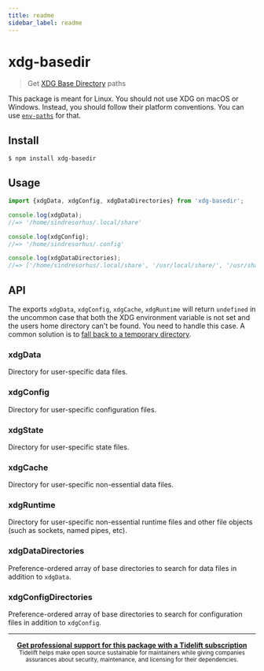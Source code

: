 ```yaml
---
title: readme
sidebar_label: readme
---
```

# xdg-basedir

> Get [XDG Base Directory](https://specifications.freedesktop.org/basedir-spec/basedir-spec-latest.html) paths

This package is meant for Linux. You should not use XDG on macOS or Windows. Instead, you should follow their platform conventions. You can use [`env-paths`](https://github.com/sindresorhus/env-paths) for that.

## Install

```
$ npm install xdg-basedir
```

## Usage

```js
import {xdgData, xdgConfig, xdgDataDirectories} from 'xdg-basedir';

console.log(xdgData);
//=> '/home/sindresorhus/.local/share'

console.log(xdgConfig);
//=> '/home/sindresorhus/.config'

console.log(xdgDataDirectories);
//=> ['/home/sindresorhus/.local/share', '/usr/local/share/', '/usr/share/']
```

## API

The exports `xdgData`, `xdgConfig`, `xdgCache`, `xdgRuntime` will return `undefined` in the uncommon case that both the XDG environment variable is not set and the users home directory can't be found. You need to handle this case. A common solution is to [fall back to a temporary directory](https://github.com/yeoman/configstore/blob/b82690fc401318ad18dcd7d151a0003a4898a314/index.js#L15).

### xdgData

Directory for user-specific data files.

### xdgConfig

Directory for user-specific configuration files.

### xdgState

Directory for user-specific state files.

### xdgCache

Directory for user-specific non-essential data files.

### xdgRuntime

Directory for user-specific non-essential runtime files and other file objects (such as sockets, named pipes, etc).

### xdgDataDirectories

Preference-ordered array of base directories to search for data files in addition to `xdgData`.

### xdgConfigDirectories

Preference-ordered array of base directories to search for configuration files in addition to `xdgConfig`.

---

<div align="center">
	<b>
		<a href="https://tidelift.com/subscription/pkg/npm-xdg-basedir?utm_source=npm-xdg-basedir&utm_medium=referral&utm_campaign=readme">Get professional support for this package with a Tidelift subscription</a>
	</b>
	<br>
	<sub>
		Tidelift helps make open source sustainable for maintainers while giving companies<br>assurances about security, maintenance, and licensing for their dependencies.
	</sub>
</div>


